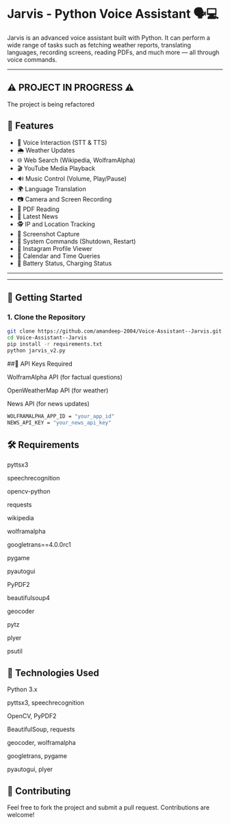 # Jarvis - Python Voice Assistant 🗣️💻

Jarvis is an advanced voice assistant built with Python. It can perform a wide range of tasks such as fetching weather reports, translating languages, recording screens, reading PDFs, and much more — all through voice commands.

---
## ⚠️ PROJECT IN PROGRESS ⚠️
 The project is being refactored

## 🔧 Features

- 🎤 Voice Interaction (STT & TTS)
- 🌦️ Weather Updates
- 🌐 Web Search (Wikipedia, WolframAlpha)
- 🎬 YouTube Media Playback
- 🔊 Music Control (Volume, Play/Pause)
- 🌍 Language Translation
- 📷 Camera and Screen Recording
- 📖 PDF Reading
- 📰 Latest News
- 🕵️ IP and Location Tracking
- 📸 Screenshot Capture
- 🔐 System Commands (Shutdown, Restart)
- 👤 Instagram Profile Viewer
- 📅 Calendar and Time Queries
- 🔋 Battery Status, Charging Status

---


---

## 🚀 Getting Started

### 1. Clone the Repository
```bash
git clone https://github.com/amandeep-2004/Voice-Assistant--Jarvis.git
cd Voice-Assistant--Jarvis
pip install -r requirements.txt
python jarvis_v2.py
```
##🔑 API Keys Required

WolframAlpha API (for factual questions)

OpenWeatherMap API (for weather)

News API (for news updates)

``` bash
WOLFRAMALPHA_APP_ID = "your_app_id"
NEWS_API_KEY = "your_news_api_key"
```

## 🛠 Requirements

pyttsx3

speechrecognition

opencv-python

requests

wikipedia

wolframalpha

googletrans==4.0.0rc1

pygame

pyautogui

PyPDF2

beautifulsoup4

geocoder

pytz

plyer

psutil

## 🧠 Technologies Used
Python 3.x

pyttsx3, speechrecognition

OpenCV, PyPDF2

BeautifulSoup, requests

geocoder, wolframalpha

googletrans, pygame

pyautogui, plyer

## 🤝 Contributing
Feel free to fork the project and submit a pull request. Contributions are welcome!

